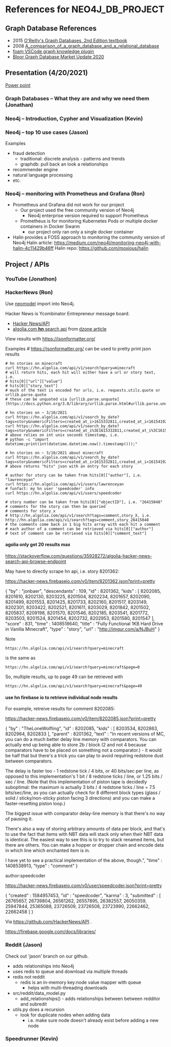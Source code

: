 # References for NEO4J_DB_PROJECT

## Graph Database References

- 2015 [O'Reilly's Graph Databases, 2nd Edition textbook](https://www.oreilly.com/library/view/graph-databases-2nd/9781491930885/)
- 2008 [A_comparison_of_a_graph_database_and_a_relational_database](A_comparison_of_a_graph_database_and_a_relational_.pdf)
- [foam VSCode graph knowledge plugin](https://github.com/foambubble/foam)
- [Bloor Graph Database Market Update 2020](https://info.cambridgesemantics.com/bloor-graph-database-market-update-2020)

## Presentation (4/20/2021)

[Power point](https://asrcfederal-my.sharepoint.com/:p:/r/personal/rneely_asrcfederal_com/_layouts/15/Doc.aspx?sourcedoc=%7BC9DB4015-CE74-4AB7-94C6-FCDA9AF5F944%7D&file=adb_graph_db.pptx&action=edit&mobileredirect=true&cid=64984701-5f9e-4d94-b748-de53197c165c)

### Graph Databases – What they are and why we need them (Jonathan)​

### Neo4j – Introduction, Cypher and Visualization (Kevin)​

### Neo4j – top 10 use cases (Jason)​

Examples

- fraud detection
    - traditional: discrete analysis - patterns and trends
    - graphdb: pull back an look a relationships
- recommender engine
- natural language processing
- etc.

### Neo4j – monitoring with Prometheus and Grafana (Ron)​

- Prometheus and Grafana did not work for our project
    - Our project used the free community version of Neo4j
        - Neo4j enterprise version required to support Prometheus
    - Prometheus is for monitoring Kubernetes Pods or multiple docker containers in Docker Swarm
        - our project only ran only a single docker container
- Halin provides a FOSS approach to monitoring the community version of Neo4j
Halin article: https://medium.com/neo4j/monitoring-neo4j-with-halin-4c11429b46ff
Halin repo: https://github.com/moxious/halin

## Project / APIs

### YouTube (Jonathon)

### HackerNews (Ron)

Use [neomodel](https://neomodel.readthedocs.io/en/latest/getting_started.html) import into Neo4j.

Hacker News is Ycombinator Entrepreneur message board.

- [Hacker News/API](https://github.com/HackerNews/API)
- [algolia.com **hn** search api](https://hn.algolia.com/api) from [dzone article](https://dzone.com/articles/algolia-kindly-provides-a-hacker-news-search-api)

View results with https://jsonformatter.org/ 

Examples # https://jsonformatter.org/ can be used to pretty print json results

    # hn stories on minecraft
    curl https://hn.algolia.com/api/v1/search?query=minecraft
    # will return hits, each hit will either have a url or story text, i.e.
    # hits[0]["url"]["value"]
    # hits[0]["story_text"]
    # much of the text is encoded for urls, i.e. requests.utils.quote or urllib.parse.quote
    # these can be unquoted via [urllib.parse.unquote](https://docs.python.org/3.8/library/urllib.parse.html#urllib.parse.unquote)

    # hn stories on ~ 3/10/2021 
    curl https://hn.algolia.com/api/v1/search_by_date?tags=story&numericFilters=created_at_i>1615332811,created_at_i<1615419211
    curl https://hn.algolia.com/api/v1/search_by_date?tags=story&numericFilters=created_at_i%3E1615332811,created_at_i%3C1615419211
    # above relies on int unix seconds timestamp, i.e.
    # python -c "import datetime;print(int(datetime.datetime.now().timestamp()));"

    # hn stories on ~ 3/10/2021 about minecraft
    curl https://hn.algolia.com/api/v1/search_by_date?tags=story&numericFilters=created_at_i>1615332811,created_at_i<1615419211&query=minecraft
    # above returns "hits" json with an entry for each story

    # author for story can be taken from hits[0]["author"], i.e. "lawrenceyan"
    curl https://hn.algolia.com/api/v1/users/lawrenceyan
    # funfact: my hn user 'speedcoder' info
    curl https://hn.algolia.com/api/v1/users/speedcoder

    # story number can be taken from hits[0]["objectID"], i.e. "26415048"
    # comments for the story can then be queried
    # comments for story_x
    # http://hn.algolia.com/api/v1/search?tags=comment,story_X, i.e.
    http://hn.algolia.com/api/v1/search?tags=comment,story_26415048
    # the comments come back in 1 big hits array with each hit a comment
    # each author of a comment can be retrieved via hits[0]["author"]
    # text of comment can be retrieved via hits[0]["comment_text"]


#### agolia only get 20 results max

https://stackoverflow.com/questions/35928272/algolia-hacker-news-search-api-browse-endpoint

May have to directly scrape hn api, i.e. story 8201362:

https://hacker-news.firebaseio.com/v0/item/8201362.json?print=pretty

{
  "by" : "jonbaer",
  "descendants" : 109,
  "id" : 8201362,
  "kids" : [ 8202085, 8201610, 8202130, 8203225, 8201504, 8202234, 8201657, 8202090, 8201499, 8201553, 8201425, 8201733, 8202160, 8201517, 8203149, 8202301, 8203422, 8202521, 8201611, 8203029, 8201842, 8201502, 8205837, 8209198, 8201570, 8201546, 8202185, 8203541, 8201772, 8203503, 8201524, 8201454, 8202732, 8202953, 8201580, 8201547 ],
  "score" : 831,
  "time" : 1408518640,
  "title" : "Fully Functional 1KB Hard Drive in Vanilla Minecraft",
  "type" : "story",
  "url" : "http://imgur.com/a/NJBuH"
}

Note

    https://hn.algolia.com/api/v1/search?query=minecraft 

is the same as 

    https://hn.algolia.com/api/v1/search?query=minecraft&page=0

So, multiple results, up to page 49 can be retrieved with 

    https://hn.algolia.com/api/v1/search?query=minecraft&page=49

#### use hn firebase io to retrieve individual node results

For example, retreive results for comment 8202085:

https://hacker-news.firebaseio.com/v0/item/8202085.json?print=pretty

{
  "by" : "TheLoneWolfling",
  "id" : 8202085,
  "kids" : [ 8203534, 8202863, 8202964, 8202833 ],
  "parent" : 8201362,
  "text" : "In recent versions of MC, you can do a much better delay line memory with comparators. You can actually end up being able to store 2b &#x2F; block (2 and not 4 because comparators have to be placed on something not a comparator.) - it would be half that but there&#x27;s a trick you can play to avoid requiring redstone dust between comparators.<p>The delay is faster too - 1 redstone tick &#x2F; 4 bits, or 40 bits&#x2F;sec per line, as opposed to this implementation&#x27;s 1 bit &#x2F; 8 redstone ticks &#x2F; line, or 1.25 bits &#x2F; sec &#x2F; line. (Note that this implementation of piston tape is decidedly suboptimal: the maximum is actually 3 bits &#x2F; 4 redstone ticks &#x2F; line = 7.5 bits&#x2F;sec&#x2F;line, as you can actually check for 8 different block types (glass &#x2F; solid &#x2F; sticky&#x2F;non-sticky piston facing 3 directions) and you can make a faster-resetting piston loop.)<p>The biggest issue with comparator delay-line memory is that there&#x27;s no way of pausing it.<p>There&#x27;s also a way of storing arbitrary amounts of data per block, and that&#x27;s to use the fact that items with NBT data will stack only when their NBT data is identical. The easiest way to see this is to try to stack renamed items, but there are others. You can make a hopper or dropper chain and encode data in which line which enchanted item is in.<p>I have yet to see a practical implementation of the above, though.",
  "time" : 1408538913,
  "type" : "comment"
}

author:speedcoder

https://hacker-news.firebaseio.com/v0/user/speedcoder.json?print=pretty

{
  "created" : 1584957453,
  "id" : "speedcoder",
  "karma" : 3,
  "submitted" : [ 26765657, 26739804, 26561262, 26557895, 26382557, 26050359, 25947844, 25365088, 23726509, 23726508, 23723990, 22662462, 22662458 ]
}

Via https://github.com/HackerNews/API .

https://firebase.google.com/docs/libraries/

### Reddit (Jason)

Check out 'jason' branch on our github.

- adds relationships into Neo4j
- uses redis to queue and download via multiple threads
- redis not reddit
  - redis is an in-memory key:node value mapper with queue
    - helps with multi-threading downloads
- src/reddit/data_model.py 
    - add_relationships() - adds relationships between between redditor and subredit 
- utils.py does a recursion
    - look for duplicate nodes when adding data
        - i.e. make sure node doesn't already exist before adding a new node

### Speedrunner (Kevin)

